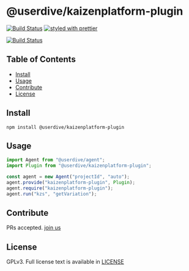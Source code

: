 # @userdive/kaizenplatform-plugin

[![Build Status](https://travis-ci.org/userdive/agent.js.svg?branch=master)](https://travis-ci.org/userdive/agent.js)
[![styled with prettier](https://img.shields.io/badge/styled_with-prettier-ff69b4.svg)](https://github.com/prettier/prettier)

[![Build Status](https://saucelabs.com/browser-matrix/userdive.svg)](https://saucelabs.com/open_sauce/user/userdive/builds)

## Table of Contents

*   [Install](#install)
*   [Usage](#usage)
*   [Contribute](#contribute)
*   [License](#license)

## Install

    npm install @userdive/kaizenplatform-plugin

## Usage

```js
import Agent from "@userdive/agent";
import Plugin from "@userdive/kaizenplatform-plugin";

const agent = new Agent("projectId", "auto");
agent.provide("kaizenplatform-plugin", Plugin);
agent.require("kaizenplatform-plugin");
agent.run("kzs", "getVariation");
```

## Contribute

PRs accepted. [join us](https://www.wantedly.com/companies/uncovertruth/projects)

## License

GPLv3. Full license text is available in [LICENSE](https://github.com/userdive/agent.js/blob/master/LICENSE)
